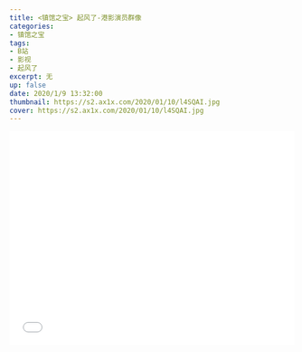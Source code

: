```yaml
---
title: <镇馆之宝> 起风了-港影演员群像
categories:
- 镇馆之宝
tags: 
- B站
- 影视
- 起风了
excerpt: 无
up: false
date: 2020/1/9 13:32:00
thumbnail: https://s2.ax1x.com/2020/01/10/l4SQAI.jpg
cover: https://s2.ax1x.com/2020/01/10/l4SQAI.jpg
---
```


  <div align="center" style="position: relative;
            width: 100%;
            height: 0;
            padding-bottom: 75%;">

<iframe style="position: absolute;
        width: 100%;
        height: 100%;
        left: 0;
        top: 0;" src="//player.bilibili.com/player.html?aid=22553715&cid=37396592&page=1" scrolling="no" border="0" frameborder="no" framespacing="0" allowfullscreen="true"> </iframe>

  </div>